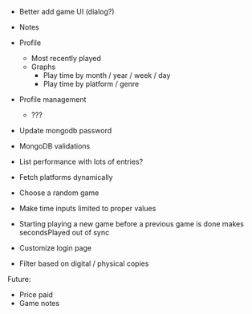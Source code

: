 - Better add game UI (dialog?)
- Notes
- Profile
  - Most recently played
  - Graphs
    - Play time by month / year / week / day
    - Play time by platform / genre

- Profile management
  - ???
- Update mongodb password
- MongoDB validations
- List performance with lots of entries?
- Fetch platforms dynamically
- Choose a random game
- Make time inputs limited to proper values
- Starting playing a new game before a previous game is done makes secondsPlayed out of sync
- Customize login page
- Filter based on digital / physical copies

Future:

- Price paid
- Game notes